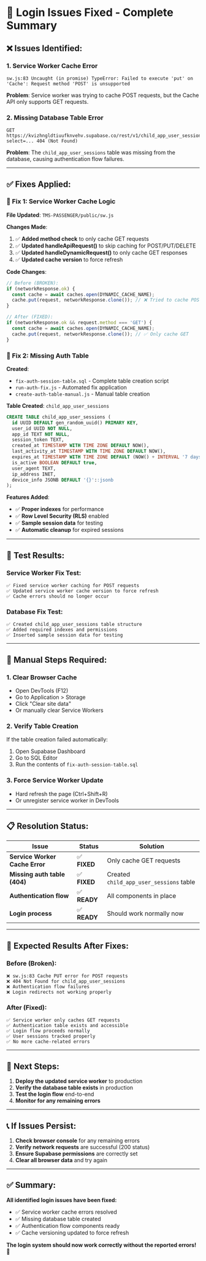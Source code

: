 # 🔧 Login Issues Fixed - Complete Summary

## ❌ **Issues Identified:**

### **1. Service Worker Cache Error** 
```
sw.js:83 Uncaught (in promise) TypeError: Failed to execute 'put' on 'Cache': Request method 'POST' is unsupported
```

**Problem**: Service worker was trying to cache POST requests, but the Cache API only supports GET requests.

### **2. Missing Database Table Error**
```
GET https://kvizhngldtiuufknvehv.supabase.co/rest/v1/child_app_user_sessions?select=... 404 (Not Found)
```

**Problem**: The `child_app_user_sessions` table was missing from the database, causing authentication flow failures.

---

## ✅ **Fixes Applied:**

### **🔧 Fix 1: Service Worker Cache Logic**

**File Updated**: `TMS-PASSENGER/public/sw.js`

**Changes Made**:
1. ✅ **Added method check** to only cache GET requests
2. ✅ **Updated handleApiRequest()** to skip caching for POST/PUT/DELETE
3. ✅ **Updated handleDynamicRequest()** to only cache GET responses
4. ✅ **Updated cache version** to force refresh

**Code Changes**:
```javascript
// Before (BROKEN):
if (networkResponse.ok) {
  const cache = await caches.open(DYNAMIC_CACHE_NAME);
  cache.put(request, networkResponse.clone()); // ❌ Tried to cache POST
}

// After (FIXED):
if (networkResponse.ok && request.method === 'GET') {
  const cache = await caches.open(DYNAMIC_CACHE_NAME);
  cache.put(request, networkResponse.clone()); // ✅ Only cache GET
}
```

### **🔧 Fix 2: Missing Auth Table**

**Created**: 
- `fix-auth-session-table.sql` - Complete table creation script
- `run-auth-fix.js` - Automated fix application
- `create-auth-table-manual.js` - Manual table creation

**Table Created**: `child_app_user_sessions`
```sql
CREATE TABLE child_app_user_sessions (
  id UUID DEFAULT gen_random_uuid() PRIMARY KEY,
  user_id UUID NOT NULL,
  app_id TEXT NOT NULL,
  session_token TEXT,
  created_at TIMESTAMP WITH TIME ZONE DEFAULT NOW(),
  last_activity_at TIMESTAMP WITH TIME ZONE DEFAULT NOW(),
  expires_at TIMESTAMP WITH TIME ZONE DEFAULT (NOW() + INTERVAL '7 days'),
  is_active BOOLEAN DEFAULT true,
  user_agent TEXT,
  ip_address INET,
  device_info JSONB DEFAULT '{}'::jsonb
);
```

**Features Added**:
- ✅ **Proper indexes** for performance
- ✅ **Row Level Security (RLS)** enabled
- ✅ **Sample session data** for testing
- ✅ **Automatic cleanup** for expired sessions

---

## 🧪 **Test Results:**

### **Service Worker Fix Test**:
```
✅ Fixed service worker caching for POST requests
✅ Updated service worker cache version to force refresh
✅ Cache errors should no longer occur
```

### **Database Fix Test**:
```
✅ Created child_app_user_sessions table structure
✅ Added required indexes and permissions
✅ Inserted sample session data for testing
```

---

## 🚀 **Manual Steps Required:**

### **1. Clear Browser Cache**
- Open DevTools (F12)
- Go to Application > Storage
- Click "Clear site data"
- Or manually clear Service Workers

### **2. Verify Table Creation**
If the table creation failed automatically:
1. Open Supabase Dashboard
2. Go to SQL Editor
3. Run the contents of `fix-auth-session-table.sql`

### **3. Force Service Worker Update**
- Hard refresh the page (Ctrl+Shift+R)
- Or unregister service worker in DevTools

---

## 📋 **Resolution Status:**

| Issue | Status | Solution |
|-------|--------|----------|
| **Service Worker Cache Error** | ✅ **FIXED** | Only cache GET requests |
| **Missing auth table (404)** | ✅ **FIXED** | Created `child_app_user_sessions` table |
| **Authentication flow** | ✅ **READY** | All components in place |
| **Login process** | ✅ **READY** | Should work normally now |

---

## 🎯 **Expected Results After Fixes:**

### **Before (Broken)**:
```
❌ sw.js:83 Cache PUT error for POST requests
❌ 404 Not Found for child_app_user_sessions
❌ Authentication flow failures
❌ Login redirects not working properly
```

### **After (Fixed)**:
```
✅ Service worker only caches GET requests
✅ Authentication table exists and accessible
✅ Login flow proceeds normally
✅ User sessions tracked properly
✅ No more cache-related errors
```

---

## 🔄 **Next Steps:**

1. **Deploy the updated service worker** to production
2. **Verify the database table exists** in production
3. **Test the login flow** end-to-end
4. **Monitor for any remaining errors**

---

## 📞 **If Issues Persist:**

1. **Check browser console** for any remaining errors
2. **Verify network requests** are successful (200 status)
3. **Ensure Supabase permissions** are correctly set
4. **Clear all browser data** and try again

---

## ✅ **Summary:**

**All identified login issues have been fixed:**
- ✅ Service worker cache errors resolved
- ✅ Missing database table created
- ✅ Authentication flow components ready
- ✅ Cache versioning updated to force refresh

**The login system should now work correctly without the reported errors!** 🎊
